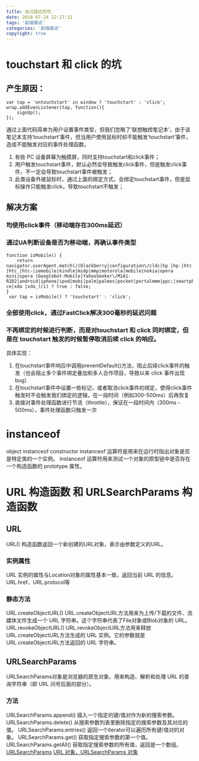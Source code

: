```yaml
---
title: 自己踩过的坑
date: 2018-07-24 22:17:21
tags: '前端面试'
categories: '前端面试'
copyright: true
---
```

#  touchstart 和 click 的坑
##  产生原因：
```
var tap = 'ontouchstart' in window ? 'touchstart' : 'click';
wrap.addEvenListener(tap, function(){
    signUp();
});
```
通过上面代码简单为用户设置事件类型，但我们忽略了‘联想触控笔记本’，<span color="color: red">由于该笔记本支持‘touchstart’事件，但当用户使用鼠标时却不能触发‘touchstart’事件</span>，造成不能触发对应的事件处理函数。
1.  有些 PC 设备屏幕为触摸屏，同时支持touchstart和click事件；
2.  用户触发touchstart事件，默认必然会导致触发click事件，但是触发click事件，不一定会导致touchstart事件被触发；
3.  此类设备外接鼠标时，通过上面的绑定方式，会绑定touchstart事件，但是鼠标操作只能触发click，导致touchstart不触发；

##  解决方案
###  均使用click事件（移动端存在300ms延迟）
###  通过UA判断设备是否为移动端，再确认事件类型
```
function isMobile() {
    return navigator.userAgent.match(/(blackberry|configuration\/cldc|hp |hp-|htc |htc_|htc-|iemobile|kindle|midp|mmp|motorola|mobile|nokia|opera mini|opera |Googlebot-Mobile|YahooSeeker\/M1A1-R2D2|android|iphone|ipod|mobi|palm|palmos|pocket|portalmmm|ppc;|smartphone|sonyericsson|sqh|spv|symbian|treo|up.browser|up.link|vodafone|windows ce|xda |xda_)/i) ? true : false;
}
 var tap = isMobile() ? 'touchstart' : 'click';
```
###  全部使用click，通过FastClick解决300毫秒的延迟问题
###  不再绑定的时候进行判断，而是对touchstart 和 click 同时绑定，但是在 touchstart 触发的时候暂停取消后续 click 的响应。
具体实现：
1.  在touchstart事件响应中调用preventDefault()方法，阻止后续click事件的触发（也会阻止多个事件绑定叠加和多人合作项目，导致以来 click 事件出现bug）
2.  在touchstart事件中设置一些标记，或者取消click事件的绑定，使得click事件触发时不会触发我们绑定的逻辑，在一段时间（例如300-500ms）后再恢复
3.  直接对事件处理函数进行节流（throttle），保证在一段时间内（300ms - 500ms），事件处理函数只触发一次

#	instanceof
object instanceof constructor
instanceof 运算符是用来在运行时指出对象是否是特定类的一个实例。
instanceof 运算符用来测试一个对象的原型链中是否存在一个构造函数的 prototype 属性。


#	URL 构造函数 和 URLSearchParams 构造函数
##	URL
URL() 构造函数返回一个新创建的URL对象，表示由参数定义的URL。
###	实例属性
URL 实例的属性与Location对象的属性基本一致，返回当前 URL 的信息。
URL.href、URL.protocol等
###	静态方法
URL.createObjectURL()
URL.createObjectURL方法用来为上传/下载的文件、流媒体文件生成一个 URL 字符串。这个字符串代表了File对象或Blob对象的 URL。
URL.revokeObjectURL()
URL.revokeObjectURL方法用来释放URL.createObjectURL方法生成的 URL 实例。它的参数就是URL.createObjectURL方法返回的 URL 字符串。
##	URLSearchParams 
URLSearchParams对象是浏览器的原生对象，用来构造、解析和处理 URL 的查询字符串（即 URL 问号后面的部分）。
###	方法
URLSearchParams.append()
 插入一个指定的键/值对作为新的搜索参数。
URLSearchParams.delete()
 从搜索参数列表里删除指定的搜索参数及其对应的值。
URLSearchParams.entries()
 返回一个iterator可以遍历所有键/值对的对象。
URLSearchParams.get()
 获取指定搜索参数的第一个值。
URLSearchParams.getAll()
 获取指定搜索参数的所有值，返回是一个数组。
[URLSearchParams](https://developer.mozilla.org/zh-CN/docs/Web/API/URLSearchParams)
[URL 对象，URLSearchParams 对象](https://wangdoc.com/javascript/bom/location.html#url-%E5%AF%B9%E8%B1%A1)













